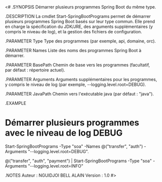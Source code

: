 <#
.SYNOPSIS
Démarrer plusieurs programmes Spring Boot du même type.

.DESCRIPTION
La cmdlet Start-SpringBootPrograms permet de démarrer plusieurs programmes Spring Boot basés sur leur type commun.
Elle prend en charge la spécification du JDK/JRE, des arguments supplémentaires (y compris le niveau de log),
et la gestion des fichiers de configuration.

.PARAMETER Type
Type des programmes (par exemple, api, domaine, orc).

.PARAMETER Names
Liste des noms des programmes Spring Boot à démarrer.

.PARAMETER BasePath
Chemin de base vers les programmes (facultatif, par défaut : répertoire actuel).

.PARAMETER Arguments
Arguments supplémentaires pour les programmes, y compris le niveau de log (par exemple, --logging.level.root=DEBUG).

.PARAMETER JavaPath
Chemin vers l'exécutable java (par défaut : "java").

.EXAMPLE
# Démarrer plusieurs programmes avec le niveau de log DEBUG
Start-SpringBootPrograms -Type "soa" -Names @("transfer", "auth") -Arguments "--logging.level.root=DEBUG".


@("transfer", "auth", "payment") | Start-SpringBootPrograms -Type "soa" -Arguments "--logging.level.root=INFO"

.NOTES
Auteur : NGUIDJOI BELL ALAIN
Version : 1.0
#>
